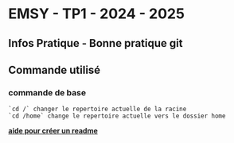 # EMSY - TP1 - 2024 - 2025
## Infos Pratique - Bonne pratique git
## Commande utilisé
### commande de base

	`cd /` changer le repertoire actuelle de la racine
 	`cd /home` change le repertoire actuelle vers le dossier home

 **[aide pour créer un readme](https://docs.github.com/fr/get-started/writing-on-github/getting-started-with-writing-and-formatting-on-github/basic-writing-and-formatting-syntax#GitHub-flavored-markdown)**
